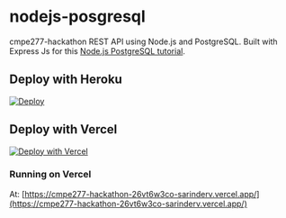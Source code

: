 # nodejs-posgresql

cmpe277-hackathon REST API using Node.js and PostgreSQL. Built with Express Js for this [Node.js PostgreSQL tutorial](https://geshan.com.np/blog/2021/01/nodejs-postgresql-tutorial/).

## Deploy with Heroku

[![Deploy](https://www.herokucdn.com/deploy/button.svg)](https://heroku.com/deploy?template=https://github.com/geshan/nodejs-posgresql/tree/master)

## Deploy with Vercel

[![Deploy with Vercel](https://vercel.com/button)](https://vercel.com/sarinderv/cmpe277-hackathon)

### Running on Vercel

At: [https://cmpe277-hackathon-26vt6w3co-sarinderv.vercel.app/](https://cmpe277-hackathon-26vt6w3co-sarinderv.vercel.app/)


